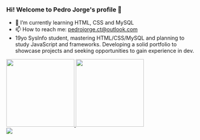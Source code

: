 ### Hi! Welcome to Pedro Jorge's profile 👋

- 🌱 I’m currently learning HTML, CSS and MySQL
- 📫 How to reach me: pedrojorge.ct@outlook.com
- 19yo SysInfo student, mastering HTML/CSS/MySQL and planning to study JavaScript and frameworks. Developing a solid portfolio to showcase projects and seeking opportunities to gain experience in dev.

<div align="left" target="_blank">
  <a href="https://github.com/anuraghazra/github-readme-stats" target="_blank"> <img height="180em" src="https://github-readme-stats.vercel.app/api?username=pedrkw&show_icons=True&theme=dark&include_all_commits=true&count_private=true"/> </a>
  <a href="https://github.com/anuraghazra/github-readme-stats" target="_blank"> <img height="180em" src="https://github-readme-stats.vercel.app/api/top-langs/?username=pedrkw&layout=compact&langs_count=6&theme=dark"/> </a>
  </div>

<div> 
  <a href="https://www.instagram.com/pedroj.rs/" target="_blank"><img src="https://img.shields.io/badge/-Instagram-%23E4405F?style=for-the-badge&logo=instagram&logoColor=white" target="_blank"></a>
  </div>
